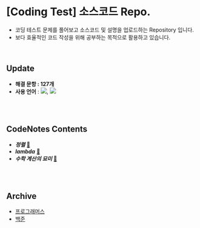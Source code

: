 # [Coding Test] 소스코드 Repo.
- 코딩 테스트 문제를 풀어보고 소스코드 및 설명을 업로드하는 Repository 입니다.
- 보다 효율적인 코드 작성을 위해 공부하는 목적으로 활용하고 있습니다.

<br>

## Update
- **해결 문항 : 127개**
- **사용 언어** : <img src="https://img.shields.io/badge/python-F6F8FA.svg?style=flat&logo=python&logoColor=3776AB" />, <img src="https://img.shields.io/badge/SQL-F6F8FA.svg?style=flat&logo=mysql&logoColor=4479A1" />

<br><br>

## CodeNotes Contents
- ***정렬*** [🔗](CodeNotes/정렬)
- ***lambda*** [🔗](CodeNotes/lambda)
- ***수학 계산의 묘미*** [🔗](CodeNotes/수학의묘미)

<br><br>

## Archive
- [프로그래머스](https://github.com/2kilometer/CodingTest/tree/bea67460e4a4c3621043d5a871aedb37970523e5/%ED%94%84%EB%A1%9C%EA%B7%B8%EB%9E%98%EB%A8%B8%EC%8A%A4)
- [백준](https://github.com/2kilometer/CodingTest/tree/bea67460e4a4c3621043d5a871aedb37970523e5/%EB%B0%B1%EC%A4%80)


